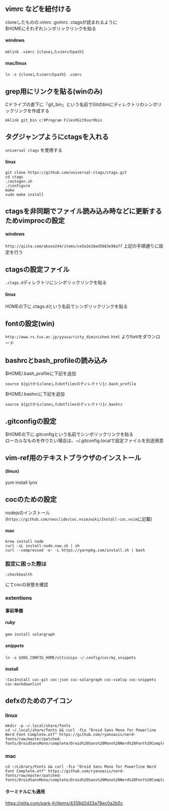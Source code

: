 
## vimrc などを紐付ける

cloneしたものの.vimrc .gvimrc .ctagsが読まれるように  
$HOMEにそれぞれシンボリックリンクを貼る

#### windows

```shell
mklink .vimrc {cloneしたvimrcのpath}
```

#### mac/linux

```shell
ln -s {cloneしたvimrcのpath} .vimrc
```

## grep用にリンクを貼る(winのみ)

Cドライブの直下に「git_bin」という名前でGitのbinにディレクトリのシンボリックリンクを作成する

```shell
mklink git_bin c:¥Program Files¥Git¥usr¥bin
```

## タグジャンプようにctagsを入れる

`universal ctags` を使用する

#### linux

```shell
git clone https://github.com/universal-ctags/ctags.git
cd ctags
./autogen.sh
./configure
make
sudo make install
```

## ctagsを非同期でファイル読み込み時などに更新するためvimprocの設定

#### windows

`http://qiita.com/akase244/items/ce5e2e18ad5883e98a77`
上記の手順通りに設定を行う

## ctagsの設定ファイル
`.ctags.d`ディレクトリにシンボリックリンクを貼る

#### linux

HOMEの下に.ctags.dという名前でシンボリックリンクを貼る

## fontの設定(win)

`http://www.rs.tus.ac.jp/yyusa/ricty_diminished.html`
よりfontをダウンロード

## bashrcとbash_profileの読み込み

$HOME/.bash_profileに下記を追加
```shell
source ${gitからcloneしたdotfilesのディレクトリ}/.bash_profile
```

$HOME/.bashrcに下記を追加
```shell
source ${gitからcloneしたdotfilesのディレクトリ}/.bashrc
```

## .gitconfigの設定

$HOMEの下に.gitconfigという名前でシンボリックリンクを貼る  
ローカルなものを作りたい場合は、~/.gitconfig.localで設定ファイルを別途用意

## vim-ref用のテキストブラウザのインストール

#### (linux)
yum install lynx

## cocのための設定

nodejsのインストール(`https://github.com/neoclide/coc.nvim/wiki/Install-coc.nvim`に記載)

#### mac

```shell
brew install node
curl -sL install-node.now.sh | sh
curl --compressed -o- -L https://yarnpkg.com/install.sh | bash
```

### 設定に困った際は

```vim
:checkhealth
```

にてcocの状態を確認

### extentions

#### 事前準備

##### ruby

```shell
gem install solargraph
```

##### snippets

```shell
ln -s $XDG_CONFIG_HOME/ultisnips ~/.config/coc/my_snippets
```

#### install

```vim
:CocInstall coc-git coc-json coc-solargraph coc-vimlsp coc-snippets coc-markdownlint
```

## defxのためのアイコン

### linux

```shell
mkdir -p ~/.local/share/fonts
cd ~/.local/share/fonts && curl -fLo "Droid Sans Mono for Powerline Nerd Font Complete.otf" https://github.com/ryanoasis/nerd-fonts/raw/master/patched-fonts/DroidSansMono/complete/Droid%20Sans%20Mono%20Nerd%20Font%20Complete.otf
```

### mac

```shell
cd ~/Library/Fonts && curl -fLo "Droid Sans Mono for Powerline Nerd Font Complete.otf" https://github.com/ryanoasis/nerd-fonts/raw/master/patched-fonts/DroidSansMono/complete/Droid%20Sans%20Mono%20Nerd%20Font%20Complete.otf
```

#### ターミナルにも適用
https://qiita.com/park-jh/items/4358d2d33a78ec0a2b5c
